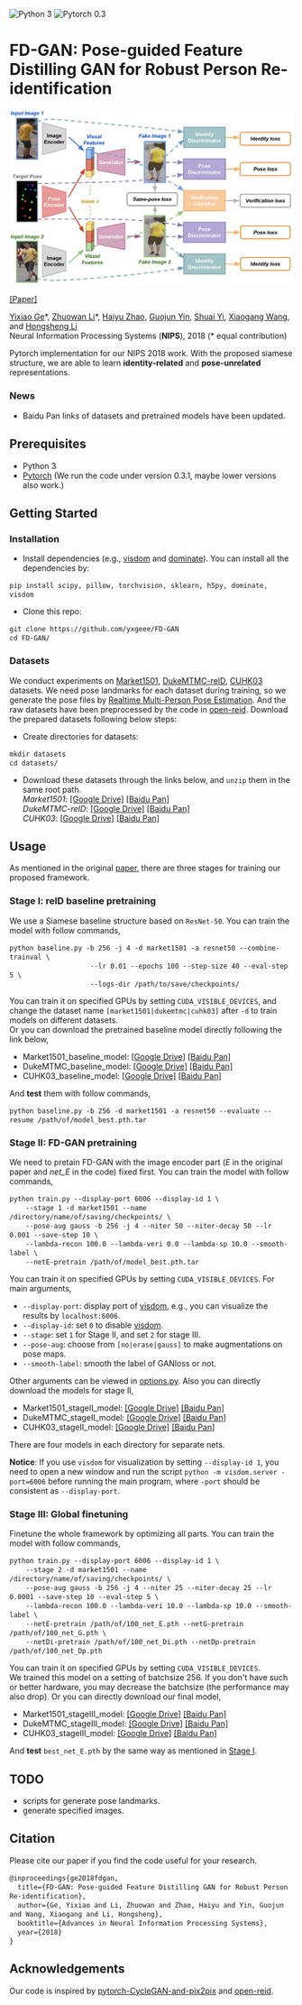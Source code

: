 ![Python 3](https://img.shields.io/badge/python-3-green.svg) ![Pytorch 0.3](https://img.shields.io/badge/pytorch-0.3-blue.svg)
# FD-GAN: Pose-guided Feature Distilling GAN for Robust Person Re-identification

<p align="center"><img src='framework.jpg' width="600px"></p>

[[Paper]](https://arxiv.org/abs/1810.02936)

[Yixiao Ge](mailto:yxge@link.cuhk.edu.hk)\*, [Zhuowan Li](mailto:zli110@jhu.edu)\*, [Haiyu Zhao](mailto:zhaohaiyu@sensetime.com), [Guojun Yin](mailto:gjyin@mail.ustc.edu.cn), [Shuai Yi](mailto:yishuai@sensetime.com), [Xiaogang Wang](mailto:xgwang@ee.cuhk.edu.hk), and [Hongsheng Li](mailto:hsli@ee.cuhk.edu.hk)  
Neural Information Processing Systems (**NIPS**), 2018 (* equal contribution)

Pytorch implementation for our NIPS 2018 work. With the proposed siamese structure, we are able to learn **identity-related** and **pose-unrelated** representations.

### News
- Baidu Pan links of datasets and pretrained models have been updated.

## Prerequisites
- Python 3
- [Pytorch](https://pytorch.org/) (We run the code under version 0.3.1, maybe lower versions also work.)

## Getting Started

### Installation
- Install dependencies (e.g., [visdom](https://github.com/facebookresearch/visdom) and [dominate](https://github.com/Knio/dominate)). You can install all the dependencies by:
```
pip install scipy, pillow, torchvision, sklearn, h5py, dominate, visdom
```
- Clone this repo:
```
git clone https://github.com/yxgeee/FD-GAN
cd FD-GAN/
```

### Datasets
We conduct experiments on [Market1501](http://www.liangzheng.org/Project/project_reid.html), [DukeMTMC-reID](https://github.com/layumi/DukeMTMC-reID_evaluation), [CUHK03](http://www.ee.cuhk.edu.hk/~xgwang/CUHK_identification.html) datasets. We need pose landmarks for each dataset during training, so we generate the pose files by [Realtime Multi-Person Pose Estimation](https://github.com/tensorboy/pytorch_Realtime_Multi-Person_Pose_Estimation). And the raw datasets have been preprocessed by the code in [open-reid](https://github.com/Cysu/open-reid). 
Download the prepared datasets following below steps:
- Create directories for datasets:
```
mkdir datasets
cd datasets/
```
- Download these datasets through the links below, and `unzip` them in the same root path.  
*Market1501*: [[Google Drive]](https://drive.google.com/open?id=1LS5_bMqv-37F14FVuziK63gz0wPyb0Hh) [[Baidu Pan]](https://pan.baidu.com/s/13C7zcELYzd-5EnjAeDcX9A)  
*DukeMTMC-reID*: [[Google Drive]](https://drive.google.com/open?id=1Ujtm-Cq7lpyslBkG-rSBjkP1KVntrgSL) [[Baidu Pan]](https://pan.baidu.com/s/1B52P9RzTXv0JLmfmiA3aKg)  
*CUHK03*: [[Google Drive]](https://drive.google.com/open?id=1R7oCwyMHYIxpRVsYm7-2REmFopP9TSXL) [[Baidu Pan]](https://pan.baidu.com/s/1zH2jcEa_igC7Lzgts4FwVQ)  

## Usage
As mentioned in the original [paper](https://arxiv.org/abs/1810.02936), there are three stages for training our proposed framework.

### Stage I: reID baseline pretraining
We use a Siamese baseline structure based on `ResNet-50`. You can train the model with follow commands,
```
python baseline.py -b 256 -j 4 -d market1501 -a resnet50 --combine-trainval \
					--lr 0.01 --epochs 100 --step-size 40 --eval-step 5 \
					--logs-dir /path/to/save/checkpoints/
```
You can train it on specified GPUs by setting `CUDA_VISIBLE_DEVICES`, and change the dataset name `[market1501|dukemtmc|cuhk03]` after `-d` to train models on different datasets.  
Or you can download the pretrained baseline model directly following the link below,
- Market1501_baseline_model: [[Google Drive]](https://drive.google.com/open?id=1oNLf-gazgfN0EqkdIOKtcJSBx22BuO1-) [[Baidu Pan]](https://pan.baidu.com/s/1H0SNJmaM9GmYN2WE6W60Hw)
- DukeMTMC_baseline_model: [[Google Drive]](https://drive.google.com/open?id=1iVXIaXT6WQzKuLD3eDcBZB-3aNeZ6Ivf) [[Baidu Pan]](https://pan.baidu.com/s/1CCFjy9We7F9ZHpdTL65vxQ)
- CUHK03_baseline_model: [[Google Drive]](https://drive.google.com/open?id=1jubhvKl_Ny9b89wbX0-u2GhPEeXMLaUQ) [[Baidu Pan]](https://pan.baidu.com/s/1wtyfhiyxx6jWapMyR5x0Ig)

<a name="stageI"></a>And **test** them with follow commands,
```
python baseline.py -b 256 -d market1501 -a resnet50 --evaluate --resume /path/of/model_best.pth.tar
```

### Stage II: FD-GAN pretraining
We need to pretain FD-GAN with the image encoder part (*E* in the original paper and *net_E* in the code) fixed first. You can train the model with follow commands,
```
python train.py --display-port 6006 --display-id 1 \
	--stage 1 -d market1501 --name /directory/name/of/saving/checkpoints/ \
	--pose-aug gauss -b 256 -j 4 --niter 50 --niter-decay 50 --lr 0.001 --save-step 10 \
	--lambda-recon 100.0 --lambda-veri 0.0 --lambda-sp 10.0 --smooth-label \
	--netE-pretrain /path/of/model_best.pth.tar
```
You can train it on specified GPUs by setting `CUDA_VISIBLE_DEVICES`. For main arguments,
- `--display-port`: display port of [visdom](https://github.com/facebookresearch/visdom), e.g., you can visualize the results by `localhost:6006`.
- `--display-id`: set `0` to disable [visdom](https://github.com/facebookresearch/visdom).
- `--stage`: set `1` for Stage II, and set `2` for stage III.
- `--pose-aug`: choose from `[no|erase|gauss]` to make augmentations on pose maps.
- `--smooth-label`: smooth the label of GANloss or not. 

Other arguments can be viewed in [options.py](https://github.com/yxgeee/FD-GAN/blob/master/fdgan/options.py).
Also you can directly download the models for stage II,
- Market1501_stageII_model: [[Google Drive]](https://drive.google.com/open?id=1kIBuPzz-Ig70dE3rU-5-kyo3nGJP01NS) [[Baidu Pan]](https://pan.baidu.com/s/1X7T2yJPclZNzY4Bhr_wuuQ)
- DukeMTMC_stageII_model: [[Google Drive]](https://drive.google.com/open?id=1dD1cbg2jo5qhPbkMbsRYACRcVMrm28-o) [[Baidu Pan]](https://pan.baidu.com/s/17wELt0YdjTVzEbe_gRu60A)
- CUHK03_stageII_model: [[Google Drive]](https://drive.google.com/open?id=1552oDot-vgA27b-mCspJAuzaOl685koz) [[Baidu Pan]](https://pan.baidu.com/s/1pWmc8fNgC2xjDxM2Gb-pYA)

There are four models in each directory for separate nets.

**Notice**: 
If you use `visdom` for visualization by setting `--display-id 1`, you need to open a new window and run the script `python -m visdom.server -port=6006` before running the main program, where `-port` should be consistent as `--display-port`. 

### Stage III: Global finetuning
Finetune the whole framework by optimizing all parts. You can train the model with follow commands,
```
python train.py --display-port 6006 --display-id 1 \
	--stage 2 -d market1501 --name /directory/name/of/saving/checkpoints/ \
	--pose-aug gauss -b 256 -j 4 --niter 25 --niter-decay 25 --lr 0.0001 --save-step 10 --eval-step 5 \
	--lambda-recon 100.0 --lambda-veri 10.0 --lambda-sp 10.0 --smooth-label \
	--netE-pretrain /path/of/100_net_E.pth --netG-pretrain /path/of/100_net_G.pth \
	--netDi-pretrain /path/of/100_net_Di.pth --netDp-pretrain /path/of/100_net_Dp.pth
```
You can train it on specified GPUs by setting `CUDA_VISIBLE_DEVICES`.  
We trained this model on a setting of batchsize 256. If you don't have such or better hardware, you may decrease the batchsize (the performance may also drop).
Or you can directly download our final model,
- Market1501_stageIII_model: [[Google Drive]](https://drive.google.com/open?id=1w8xqopW0icA3VIxZyelI9k-Fb8rRCME7) [[Baidu Pan]](https://pan.baidu.com/s/1JE3Mwh0CxQ5EKkzLr7nEPg)
- DukeMTMC_stageIII_model: [[Google Drive]](https://drive.google.com/open?id=1axBHUcI7JmPbw8Y_mSpMKWIY9FUfFKMI) [[Baidu Pan]](https://pan.baidu.com/s/1tBF67qZrDmSgxOKENjUdFQ)
- CUHK03_stageIII_model: [[Google Drive]](https://drive.google.com/open?id=1q6HkDlDUIV9YNUwAggy-HI9zYQjt7Ihk) [[Baidu Pan]](https://pan.baidu.com/s/1fUaNTlOXjtEUQSq217X25Q)

And **test** `best_net_E.pth` by the same way as mentioned in [Stage I](#stageI).

## TODO
- scripts for generate pose landmarks.
- generate specified images.

## Citation
Please cite our paper if you find the code useful for your research.
```
@inproceedings{ge2018fdgan,
  title={FD-GAN: Pose-guided Feature Distilling GAN for Robust Person Re-identification},
  author={Ge, Yixiao and Li, Zhuowan and Zhao, Haiyu and Yin, Guojun and Wang, Xiaogang and Li, Hongsheng},
  booktitle={Advances in Neural Information Processing Systems},
  year={2018}
}
```

## Acknowledgements
Our code is inspired by [pytorch-CycleGAN-and-pix2pix](https://github.com/junyanz/pytorch-CycleGAN-and-pix2pix) and [open-reid](https://github.com/Cysu/open-reid).
